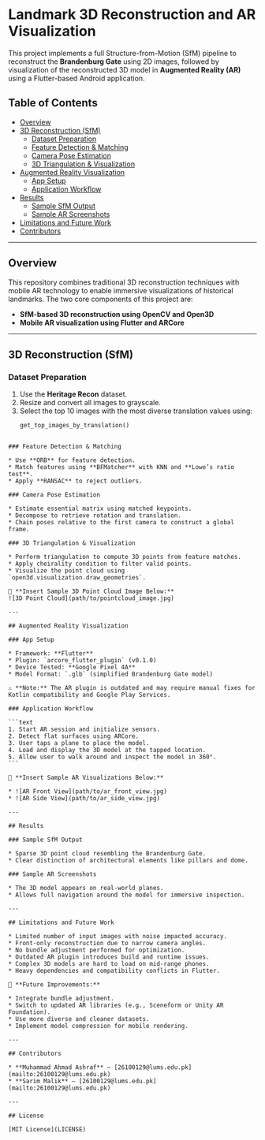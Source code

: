 # Landmark 3D Reconstruction and AR Visualization

This project implements a full Structure-from-Motion (SfM) pipeline to reconstruct the **Brandenburg Gate** using 2D images, followed by visualization of the reconstructed 3D model in **Augmented Reality (AR)** using a Flutter-based Android application.

## Table of Contents

- [Overview](#overview)
- [3D Reconstruction (SfM)](#3d-reconstruction-sfm)
  - [Dataset Preparation](#dataset-preparation)
  - [Feature Detection & Matching](#feature-detection--matching)
  - [Camera Pose Estimation](#camera-pose-estimation)
  - [3D Triangulation & Visualization](#3d-triangulation--visualization)
- [Augmented Reality Visualization](#augmented-reality-visualization)
  - [App Setup](#app-setup)
  - [Application Workflow](#application-workflow)
- [Results](#results)
  - [Sample SfM Output](#sample-sfm-output)
  - [Sample AR Screenshots](#sample-ar-screenshots)
- [Limitations and Future Work](#limitations-and-future-work)
- [Contributors](#contributors)

---

## Overview

This repository combines traditional 3D reconstruction techniques with mobile AR technology to enable immersive visualizations of historical landmarks. The two core components of this project are:

- **SfM-based 3D reconstruction using OpenCV and Open3D**
- **Mobile AR visualization using Flutter and ARCore**

---

## 3D Reconstruction (SfM)

### Dataset Preparation

1. Use the **Heritage Recon** dataset.
2. Resize and convert all images to grayscale.
3. Select the top 10 images with the most diverse translation values using:
   ```python
   get_top_images_by_translation()
````

### Feature Detection & Matching

* Use **ORB** for feature detection.
* Match features using **BFMatcher** with KNN and **Lowe’s ratio test**.
* Apply **RANSAC** to reject outliers.

### Camera Pose Estimation

* Estimate essential matrix using matched keypoints.
* Decompose to retrieve rotation and translation.
* Chain poses relative to the first camera to construct a global frame.

### 3D Triangulation & Visualization

* Perform triangulation to compute 3D points from feature matches.
* Apply cheirality condition to filter valid points.
* Visualize the point cloud using `open3d.visualization.draw_geometries`.

📸 **Insert Sample 3D Point Cloud Image Below:**
![3D Point Cloud](path/to/pointcloud_image.jpg)

---

## Augmented Reality Visualization

### App Setup

* Framework: **Flutter**
* Plugin: `arcore_flutter_plugin` (v0.1.0)
* Device Tested: **Google Pixel 4A**
* Model Format: `.glb` (simplified Brandenburg Gate model)

⚠️ **Note:** The AR plugin is outdated and may require manual fixes for Kotlin compatibility and Google Play Services.

### Application Workflow

```text
1. Start AR session and initialize sensors.
2. Detect flat surfaces using ARCore.
3. User taps a plane to place the model.
4. Load and display the 3D model at the tapped location.
5. Allow user to walk around and inspect the model in 360°.
```

📱 **Insert Sample AR Visualizations Below:**

* ![AR Front View](path/to/ar_front_view.jpg)
* ![AR Side View](path/to/ar_side_view.jpg)

---

## Results

### Sample SfM Output

* Sparse 3D point cloud resembling the Brandenburg Gate.
* Clear distinction of architectural elements like pillars and dome.

### Sample AR Screenshots

* The 3D model appears on real-world planes.
* Allows full navigation around the model for immersive inspection.

---

## Limitations and Future Work

* Limited number of input images with noise impacted accuracy.
* Front-only reconstruction due to narrow camera angles.
* No bundle adjustment performed for optimization.
* Outdated AR plugin introduces build and runtime issues.
* Complex 3D models are hard to load on mid-range phones.
* Heavy dependencies and compatibility conflicts in Flutter.

🔧 **Future Improvements:**

* Integrate bundle adjustment.
* Switch to updated AR libraries (e.g., Sceneform or Unity AR Foundation).
* Use more diverse and cleaner datasets.
* Implement model compression for mobile rendering.

---

## Contributors

* **Muhammad Ahmad Ashraf** – [26100129@lums.edu.pk](mailto:26100129@lums.edu.pk)
* **Sarim Malik** – [26100129@lums.edu.pk](mailto:26100129@lums.edu.pk)

---

## License

[MIT License](LICENSE)
